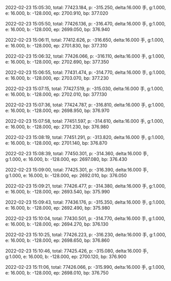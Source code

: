 2022-02-23 15:05:30, total: 77423.184, p: -315.250, delta:16.000 手, g:1.000, e: 16.000, b: -128.000, ep: 2700.910, bp: 377.020

2022-02-23 15:05:50, total: 77426.136, p: -316.470, delta:16.000 手, g:1.000, e: 16.000, b: -128.000, ep: 2699.050, bp: 376.940

2022-02-23 15:06:11, total: 77412.626, p: -316.650, delta:16.000 手, g:1.000, e: 16.000, b: -128.000, ep: 2701.830, bp: 377.310

2022-02-23 15:06:32, total: 77426.066, p: -316.110, delta:16.000 手, g:1.000, e: 16.000, b: -128.000, ep: 2702.690, bp: 377.350

2022-02-23 15:06:55, total: 77431.474, p: -314.770, delta:16.000 手, g:1.000, e: 16.000, b: -128.000, ep: 2703.070, bp: 377.230

2022-02-23 15:07:15, total: 77427.519, p: -315.030, delta:16.000 手, g:1.000, e: 16.000, b: -128.000, ep: 2702.010, bp: 377.130

2022-02-23 15:07:36, total: 77424.787, p: -316.810, delta:16.000 手, g:1.000, e: 16.000, b: -128.000, ep: 2698.950, bp: 376.970

2022-02-23 15:07:58, total: 77451.597, p: -314.610, delta:16.000 手, g:1.000, e: 16.000, b: -128.000, ep: 2701.230, bp: 376.980

2022-02-23 15:08:19, total: 77451.291, p: -313.820, delta:16.000 手, g:1.000, e: 16.000, b: -128.000, ep: 2701.140, bp: 376.870

2022-02-23 15:08:39, total: 77450.301, p: -314.360, delta:16.000 手, g:1.000, e: 16.000, b: -128.000, ep: 2697.080, bp: 376.430

2022-02-23 15:09:00, total: 77425.301, p: -316.390, delta:16.000 手, g:1.000, e: 16.000, b: -128.000, ep: 2692.010, bp: 376.050

2022-02-23 15:09:21, total: 77426.477, p: -314.380, delta:16.000 手, g:1.000, e: 16.000, b: -128.000, ep: 2693.540, bp: 375.990

2022-02-23 15:09:43, total: 77436.176, p: -315.350, delta:16.000 手, g:1.000, e: 16.000, b: -128.000, ep: 2692.490, bp: 375.980

2022-02-23 15:10:04, total: 77430.501, p: -314.770, delta:16.000 手, g:1.000, e: 16.000, b: -128.000, ep: 2694.270, bp: 376.130

2022-02-23 15:10:25, total: 77426.223, p: -316.230, delta:16.000 手, g:1.000, e: 16.000, b: -128.000, ep: 2698.650, bp: 376.860

2022-02-23 15:10:46, total: 77425.426, p: -315.080, delta:16.000 手, g:1.000, e: 16.000, b: -128.000, ep: 2700.120, bp: 376.900

2022-02-23 15:11:06, total: 77426.066, p: -315.990, delta:16.000 手, g:1.000, e: 16.000, b: -128.000, ep: 2698.010, bp: 376.750